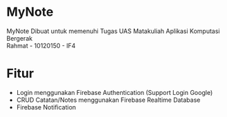 # MyNote
 MyNote Dibuat untuk memenuhi Tugas UAS Matakuliah Aplikasi Komputasi Bergerak <br>
 Rahmat - 10120150 - IF4<br>
# Fitur
 - Login menggunakan Firebase Authentication (Support Login Google) <br>
 - CRUD Catatan/Notes menggunakan Firebase Realtime Database <br>
 - Firebase Notification <br>
